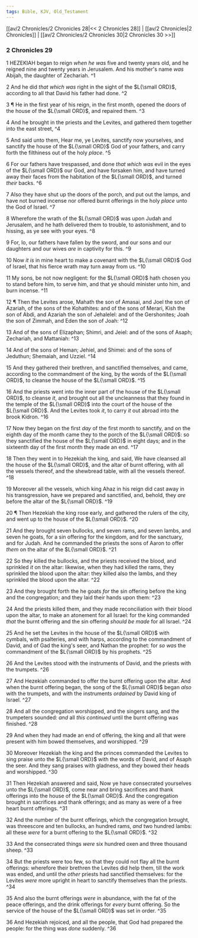 ```yaml
---
tags: Bible, KJV, Old_Testament
---
```


[[av/2 Chronicles/2 Chronicles 28|<< 2 Chronicles 28]] | [[av/2 Chronicles|2 Chronicles]] | [[av/2 Chronicles/2 Chronicles 30|2 Chronicles 30 >>]]

### 2 Chronicles 29

1 HEZEKIAH began to reign _when_ _he_ _was_ five and twenty years old, and he reigned nine and twenty years in Jerusalem. And his mother's name _was_ Abijah, the daughter of Zechariah. ^1

2 And he did _that_ _which_ _was_ right in the sight of the $L{\small ORD}$, according to all that David his father had done. ^2

3 ¶ He in the first year of his reign, in the first month, opened the doors of the house of the $L{\small ORD}$, and repaired them. ^3

4 And he brought in the priests and the Levites, and gathered them together into the east street, ^4

5 And said unto them, Hear me, ye Levites, sanctify now yourselves, and sanctify the house of the $L{\small ORD}$ God of your fathers, and carry forth the filthiness out of the holy _place_. ^5

6 For our fathers have trespassed, and done _that_ _which_ _was_ evil in the eyes of the $L{\small ORD}$ our God, and have forsaken him, and have turned away their faces from the habitation of the $L{\small ORD}$, and turned _their_ backs. ^6

7 Also they have shut up the doors of the porch, and put out the lamps, and have not burned incense nor offered burnt offerings in the holy _place_ unto the God of Israel. ^7

8 Wherefore the wrath of the $L{\small ORD}$ was upon Judah and Jerusalem, and he hath delivered them to trouble, to astonishment, and to hissing, as ye see with your eyes. ^8

9 For, lo, our fathers have fallen by the sword, and our sons and our daughters and our wives _are_ in captivity for this. ^9

10 Now _it_ _is_ in mine heart to make a covenant with the $L{\small ORD}$ God of Israel, that his fierce wrath may turn away from us. ^10

11 My sons, be not now negligent: for the $L{\small ORD}$ hath chosen you to stand before him, to serve him, and that ye should minister unto him, and burn incense. ^11

12 ¶ Then the Levites arose, Mahath the son of Amasai, and Joel the son of Azariah, of the sons of the Kohathites: and of the sons of Merari, Kish the son of Abdi, and Azariah the son of Jehalelel: and of the Gershonites; Joah the son of Zimmah, and Eden the son of Joah: ^12

13 And of the sons of Elizaphan; Shimri, and Jeiel: and of the sons of Asaph; Zechariah, and Mattaniah: ^13

14 And of the sons of Heman; Jehiel, and Shimei: and of the sons of Jeduthun; Shemaiah, and Uzziel. ^14

15 And they gathered their brethren, and sanctified themselves, and came, according to the commandment of the king, by the words of the $L{\small ORD}$, to cleanse the house of the $L{\small ORD}$. ^15

16 And the priests went into the inner part of the house of the $L{\small ORD}$, to cleanse _it_, and brought out all the uncleanness that they found in the temple of the $L{\small ORD}$ into the court of the house of the $L{\small ORD}$. And the Levites took _it_, to carry _it_ out abroad into the brook Kidron. ^16

17 Now they began on the first _day_ of the first month to sanctify, and on the eighth day of the month came they to the porch of the $L{\small ORD}$: so they sanctified the house of the $L{\small ORD}$ in eight days; and in the sixteenth day of the first month they made an end. ^17

18 Then they went in to Hezekiah the king, and said, We have cleansed all the house of the $L{\small ORD}$, and the altar of burnt offering, with all the vessels thereof, and the shewbread table, with all the vessels thereof. ^18

19 Moreover all the vessels, which king Ahaz in his reign did cast away in his transgression, have we prepared and sanctified, and, behold, they _are_ before the altar of the $L{\small ORD}$. ^19

20 ¶ Then Hezekiah the king rose early, and gathered the rulers of the city, and went up to the house of the $L{\small ORD}$. ^20

21 And they brought seven bullocks, and seven rams, and seven lambs, and seven he goats, for a sin offering for the kingdom, and for the sanctuary, and for Judah. And he commanded the priests the sons of Aaron to offer _them_ on the altar of the $L{\small ORD}$. ^21

22 So they killed the bullocks, and the priests received the blood, and sprinkled _it_ on the altar: likewise, when they had killed the rams, they sprinkled the blood upon the altar: they killed also the lambs, and they sprinkled the blood upon the altar. ^22

23 And they brought forth the he goats _for_ the sin offering before the king and the congregation; and they laid their hands upon them: ^23

24 And the priests killed them, and they made reconciliation with their blood upon the altar, to make an atonement for all Israel: for the king commanded _that_ the burnt offering and the sin offering _should_ _be_ _made_ for all Israel. ^24

25 And he set the Levites in the house of the $L{\small ORD}$ with cymbals, with psalteries, and with harps, according to the commandment of David, and of Gad the king's seer, and Nathan the prophet: for _so_ _was_ the commandment of the $L{\small ORD}$ by his prophets. ^25

26 And the Levites stood with the instruments of David, and the priests with the trumpets. ^26

27 And Hezekiah commanded to offer the burnt offering upon the altar. And when the burnt offering began, the song of the $L{\small ORD}$ began _also_ with the trumpets, and with the instruments _ordained_ by David king of Israel. ^27

28 And all the congregation worshipped, and the singers sang, and the trumpeters sounded: _and_ all _this_ _continued_ until the burnt offering was finished. ^28

29 And when they had made an end of offering, the king and all that were present with him bowed themselves, and worshipped. ^29

30 Moreover Hezekiah the king and the princes commanded the Levites to sing praise unto the $L{\small ORD}$ with the words of David, and of Asaph the seer. And they sang praises with gladness, and they bowed their heads and worshipped. ^30

31 Then Hezekiah answered and said, Now ye have consecrated yourselves unto the $L{\small ORD}$, come near and bring sacrifices and thank offerings into the house of the $L{\small ORD}$. And the congregation brought in sacrifices and thank offerings; and as many as were of a free heart burnt offerings. ^31

32 And the number of the burnt offerings, which the congregation brought, was threescore and ten bullocks, an hundred rams, _and_ two hundred lambs: all these _were_ for a burnt offering to the $L{\small ORD}$. ^32

33 And the consecrated things _were_ six hundred oxen and three thousand sheep. ^33

34 But the priests were too few, so that they could not flay all the burnt offerings: wherefore their brethren the Levites did help them, till the work was ended, and until the _other_ priests had sanctified themselves: for the Levites _were_ more upright in heart to sanctify themselves than the priests. ^34

35 And also the burnt offerings _were_ in abundance, with the fat of the peace offerings, and the drink offerings for _every_ burnt offering. So the service of the house of the $L{\small ORD}$ was set in order. ^35

36 And Hezekiah rejoiced, and all the people, that God had prepared the people: for the thing was _done_ suddenly. ^36
